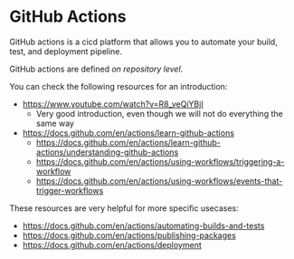 # GitHub Actions

GitHub actions is a cicd platform that allows you to automate your build, test, and deployment pipeline.

GitHub actions are defined _on repository level_.

You can check the following resources for an introduction:
* https://www.youtube.com/watch?v=R8_veQiYBjI
    * Very good introduction, even though we will not do everything the same way
* https://docs.github.com/en/actions/learn-github-actions
    * https://docs.github.com/en/actions/learn-github-actions/understanding-github-actions
    * https://docs.github.com/en/actions/using-workflows/triggering-a-workflow
    * https://docs.github.com/en/actions/using-workflows/events-that-trigger-workflows

These resources are very helpful for more specific usecases:

* https://docs.github.com/en/actions/automating-builds-and-tests
* https://docs.github.com/en/actions/publishing-packages
* https://docs.github.com/en/actions/deployment